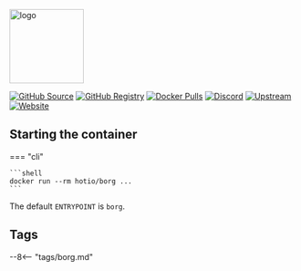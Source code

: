 [<img src="https://hotio.dev/img/borg.png" alt="logo" height="130" width="130">](https://github.com/borgbackup/borg)

[![GitHub Source](https://img.shields.io/badge/github-source-ffb64c?style=flat-square&logo=github&logoColor=white&labelColor=757575)](https://github.com/hotio/borg)
[![GitHub Registry](https://img.shields.io/badge/github-registry-ffb64c?style=flat-square&logo=github&logoColor=white&labelColor=757575)](https://github.com/orgs/hotio/packages/container/package/borg)
[![Docker Pulls](https://img.shields.io/docker/pulls/hotio/borg?color=ffb64c&style=flat-square&label=pulls&logo=docker&logoColor=white&labelColor=757575)](https://hub.docker.com/r/hotio/borg)
[![Discord](https://img.shields.io/discord/610068305893523457?style=flat-square&color=ffb64c&label=discord&logo=discord&logoColor=white&labelColor=757575)](https://hotio.dev/discord)
[![Upstream](https://img.shields.io/badge/upstream-project-ffb64c?style=flat-square&labelColor=757575)](https://github.com/borgbackup/borg)
[![Website](https://img.shields.io/badge/website-hotio.dev-ffb64c?style=flat-square&labelColor=757575)](https://hotio.dev/containers/borg)

## Starting the container

=== "cli"

    ```shell
    docker run --rm hotio/borg ...
    ```

The default `ENTRYPOINT` is `borg`.

## Tags

--8<-- "tags/borg.md"

